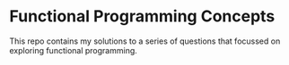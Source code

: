 # Functional Programming Concepts

This repo contains my solutions to a series of questions that focussed on exploring functional programming.

